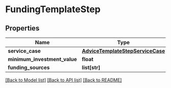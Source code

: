# FundingTemplateStep

## Properties
Name | Type | Description | Notes
------------ | ------------- | ------------- | -------------
**service_case** | [**AdviceTemplateStepServiceCase**](AdviceTemplateStepServiceCase.md) |  | [optional] 
**minimum_investment_value** | **float** |  | [optional] 
**funding_sources** | **list[str]** |  | [optional] 

[[Back to Model list]](../README.md#documentation-for-models) [[Back to API list]](../README.md#documentation-for-api-endpoints) [[Back to README]](../README.md)

